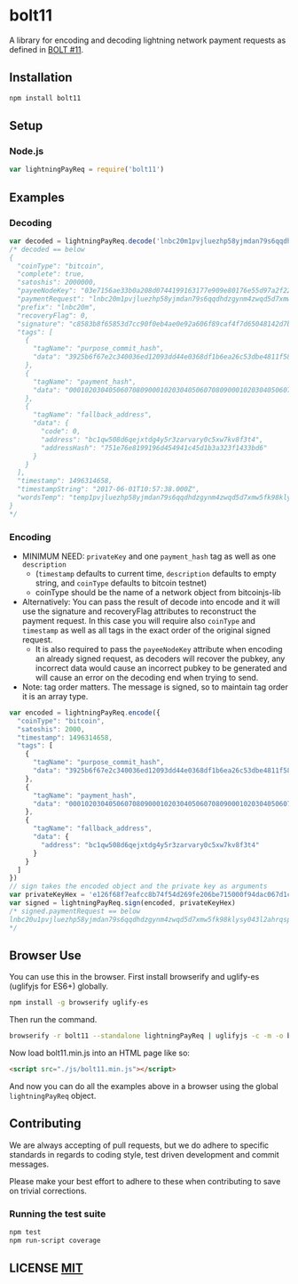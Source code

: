 # bolt11
A library for encoding and decoding lightning network payment requests as defined in [BOLT #11](https://github.com/lightningnetwork/lightning-rfc/blob/master/11-payment-encoding.md).


## Installation
``` bash
npm install bolt11
```

## Setup
### Node.js
``` javascript
var lightningPayReq = require('bolt11')
```


## Examples
### Decoding
``` javascript
var decoded = lightningPayReq.decode('lnbc20m1pvjluezhp58yjmdan79s6qqdhdzgynm4zwqd5d7xmw5fk98klysy043l2ahrqspp5qqqsyqcyq5rqwzqfqqqsyqcyq5rqwzqfqqqsyqcyq5rqwzqfqypqfppqw508d6qejxtdg4y5r3zarvary0c5xw7kepvrhrm9s57hejg0p662ur5j5cr03890fa7k2pypgttmh4897d3raaq85a293e9jpuqwl0rnfuwzam7yr8e690nd2ypcq9hlkdwdvycqa0qza8')
/* decoded == below
{
  "coinType": "bitcoin",
  "complete": true,
  "satoshis": 2000000,
  "payeeNodeKey": "03e7156ae33b0a208d0744199163177e909e80176e55d97a2f221ede0f934dd9ad",
  "paymentRequest": "lnbc20m1pvjluezhp58yjmdan79s6qqdhdzgynm4zwqd5d7xmw5fk98klysy043l2ahrqspp5qqqsyqcyq5rqwzqfqqqsyqcyq5rqwzqfqqqsyqcyq5rqwzqfqypqfppqw508d6qejxtdg4y5r3zarvary0c5xw7kepvrhrm9s57hejg0p662ur5j5cr03890fa7k2pypgttmh4897d3raaq85a293e9jpuqwl0rnfuwzam7yr8e690nd2ypcq9hlkdwdvycqa0qza8",
  "prefix": "lnbc20m",
  "recoveryFlag": 0,
  "signature": "c8583b8f65853d7cc90f0eb4ae0e92a606f89caf4f7d65048142d7bbd4e5f3623ef407a75458e4b20f00efbc734f1c2eefc419f3a2be6d51038016ffb35cd613",
  "tags": [
    {
      "tagName": "purpose_commit_hash",
      "data": "3925b6f67e2c340036ed12093dd44e0368df1b6ea26c53dbe4811f58fd5db8c1"
    },
    {
      "tagName": "payment_hash",
      "data": "0001020304050607080900010203040506070809000102030405060708090102"
    },
    {
      "tagName": "fallback_address",
      "data": {
        "code": 0,
        "address": "bc1qw508d6qejxtdg4y5r3zarvary0c5xw7kv8f3t4",
        "addressHash": "751e76e8199196d454941c45d1b3a323f1433bd6"
      }
    }
  ],
  "timestamp": 1496314658,
  "timestampString": "2017-06-01T10:57:38.000Z",
  "wordsTemp": "temp1pvjluezhp58yjmdan79s6qqdhdzgynm4zwqd5d7xmw5fk98klysy043l2ahrqspp5qqqsyqcyq5rqwzqfqqqsyqcyq5rqwzqfqqqsyqcyq5rqwzqfqypqfppqw508d6qejxtdg4y5r3zarvary0c5xw7kepvrhrm9s57hejg0p662ur5j5cr03890fa7k2pypgttmh4897d3raaq85a293e9jpuqwl0rnfuwzam7yr8e690nd2ypcq9hlkdwdvycqawny4p"
}
*/
```

### Encoding
* MINIMUM NEED: `privateKey` and one `payment_hash` tag as well as one `description`
  * (`timestamp` defaults to current time, `description` defaults to empty string,
    and `coinType` defaults to bitcoin testnet)
  * coinType should be the name of a network object from bitcoinjs-lib
* Alternatively: You can pass the result of decode into encode and it will use the
signature and recoveryFlag attributes to reconstruct the payment request. In this
case you will require also `coinType` and `timestamp` as well as all tags in the
exact order of the original signed request.
  * It is also required to pass the `payeeNodeKey` attribute when encoding an
  already signed request, as decoders will recover the pubkey, any incorrect data
  would cause an incorrect pubkey to be generated and will cause an error on the
  decoding end when trying to send.
* Note: tag order matters. The message is signed, so to maintain tag order it is
  an array type.

``` javascript
var encoded = lightningPayReq.encode({
  "coinType": "bitcoin",
  "satoshis": 2000,
  "timestamp": 1496314658,
  "tags": [
    {
      "tagName": "purpose_commit_hash",
      "data": "3925b6f67e2c340036ed12093dd44e0368df1b6ea26c53dbe4811f58fd5db8c1"
    },
    {
      "tagName": "payment_hash",
      "data": "0001020304050607080900010203040506070809000102030405060708090102"
    },
    {
      "tagName": "fallback_address",
      "data": {
        "address": "bc1qw508d6qejxtdg4y5r3zarvary0c5xw7kv8f3t4"
      }
    }
  ]
})
// sign takes the encoded object and the private key as arguments
var privateKeyHex = 'e126f68f7eafcc8b74f54d269fe206be715000f94dac067d1c04a8ca3b2db734'
var signed = lightningPayReq.sign(encoded, privateKeyHex)
/* signed.paymentRequest == below
lnbc20u1pvjluezhp58yjmdan79s6qqdhdzgynm4zwqd5d7xmw5fk98klysy043l2ahrqspp5qqqsyqcyq5rqwzqfqqqsyqcyq5rqwzqfqqqsyqcyq5rqwzqfqypqfppqw508d6qejxtdg4y5r3zarvary0c5xw7kxqrrsscqpf3vjwl2wsqc0s07x3f75xj2xgudzjtfqzly7y467gp50xjmhgx2cpud5j5jzwx7fpp48wjahr7595cncfn3ulvvkdxj4mlnz3qwdj90cptpx4hf
*/
```

## Browser Use
You can use this in the browser. First install browserify and uglify-es (uglifyjs for ES6+) globally.

``` bash
npm install -g browserify uglify-es
```

Then run the command.

``` bash
browserify -r bolt11 --standalone lightningPayReq | uglifyjs -c -m -o bolt11.min.js
```

Now load bolt11.min.js into an HTML page like so:

``` HTML
<script src="./js/bolt11.min.js"></script>
```

And now you can do all the examples above in a browser using the global
`lightningPayReq` object.

## Contributing
We are always accepting of pull requests, but we do adhere to specific standards in regards to coding style, test driven development and commit messages.

Please make your best effort to adhere to these when contributing to save on trivial corrections.


### Running the test suite

``` bash
npm test
npm run-script coverage
```


## LICENSE [MIT](LICENSE)
